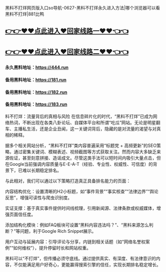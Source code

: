 黑料不打烊网页版入口so导航-0627-黑料不打烊永久进入方法|哪个浏览器可以看黑料不打烊|881比鸭

## [👉👉♥♥点此进入♥回家线路一♥♥👈👈](https://unpkg.com/182run/index.html)
## [👉👉♥♥点此进入♥回家线路二♥♥👈👈](https://unpkg.com/182-1run/index.html)

#### 永久黑料地址：https://444.run
#### 备用黑料地址：https://181.run
#### 备用黑料地址：https://182.run
#### 备用黑料地址：https://183.run


料不打烊：流量背后的真相与风险
在信息碎片化的时代，“黑料不打烊”已成为网络热词，不断出现在各类八卦论坛、自媒体平台和所谓“吃瓜”网站。无论是明星翻车、主播私生活，还是企业丑闻，这一关键词背后，隐藏的是对流量的渴望与对真相的稀释。

据多个相关网站分析，“黑料不打烊”类内容普遍采用“标题党 + 高频更新”的SEO策略，通过密集关键词、模糊表述、视频截图等方式获取关注。然而内容大多缺乏来源佐证，甚至刻意拼接、造谣成文。尽管这类手法可以短时间内吸引大量点击，但在Google当前强调内容质量与E-E-A-T（经验、专业性、权威性、可信度）的背景下，已难以长期稳定排名。

与此相对，我们可以通过以下策略打造真正具备排名能力的页面：

内容结构优化：设置清晰的H2小标题，如“事件背景”“事实核查”“法律边界”“舆论反思”，增强可读性与爬虫识别度。

实证支撑：基于真实事件提供时间线梳理，引用新闻源、法律条款或权威媒体，增强页面信任度。

添加结构化模块：例如FAQ板块可设置“黑料内容违法吗？”、“黑料来源怎么判断？”等问题，利于Google Rich Snippet展示。

用户互动与延展内容：引导评论与分享，内链到相关话题（如“网络名誉权案例”“如何维权”），提升停留时长和网站权重。

黑料可以“不打烊”，但传播必须守底线。通过提供真实、有深度、有法律意识的内容，不仅能满足用户好奇心，更能赢得搜索引擎的信任，实现长期排名稳定增长。
